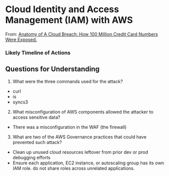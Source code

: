 # Cloud Identity and Access Management (IAM) with AWS
From: [Anatomy of A Cloud Breach: How 100 Million Credit Card Numbers Were Exposed.](chrome-extension://efaidnbmnnnibpcajpcglclefindmkaj/https://www.zscaler.com/resources/white-papers/capital-one-data-breach.pdf)

### Likely Timeline of Actions






## Questions for Understanding
1. What were the three commands used for the attack?
* curl
* is
* syncs3

2. What misconfiguration of AWS components allowed the attacker to access sensitive data?
* There was a misconfiguration in the WAF (the firewall)

3. What are two of the AWS Governance practices that could have prevented such attack?
* Clean up unused cloud resources leftover from prior dev or prod debugging efforts
* Ensure each application, EC2 instance, or autoscaling group has its own IAM role. do not share roles across unrelated applications.
